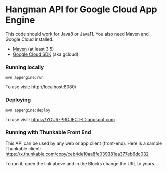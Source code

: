 Hangman API for Google Cloud App Engine
============================

This code should work for Java8 or Java11. You also need Maven and Google Cloud installed.

* [Maven](https://maven.apache.org/download.cgi) (at least 3.5)
* [Google Cloud SDK](https://cloud.google.com/sdk/) (aka gcloud)


### Running locally

    mvn appengine:run

To use visit: http://localhost:8080/

### Deploying

    mvn appengine:deploy

To use visit:  https://YOUR-PROJECT-ID.appspot.com

### Running with Thunkable Front End

This API can be used by any web or app client (front-end). Here is a sample
Thunkable client: https://x.thunkable.com/copy/ceb4de10aa8fe039381ea377eb6dc032

To run it, open the link above and in the Blocks change the URL to yours.

